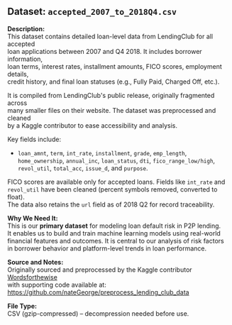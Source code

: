 ## Dataset: `accepted_2007_to_2018Q4.csv`

**Description:**  
This dataset contains detailed loan-level data from LendingClub for all accepted  
loan applications between 2007 and Q4 2018. It includes borrower information,  
loan terms, interest rates, installment amounts, FICO scores, employment details,  
credit history, and final loan statuses (e.g., Fully Paid, Charged Off, etc.).

It is compiled from LendingClub's public release, originally fragmented across  
many smaller files on their website. The dataset was preprocessed and cleaned  
by a Kaggle contributor to ease accessibility and analysis.

Key fields include:  

- `loan_amnt`, `term`, `int_rate`, `installment`, `grade`, `emp_length`,  
  `home_ownership`, `annual_inc`, `loan_status`, `dti`, `fico_range_low/high`,  
  `revol_util`, `total_acc`, `issue_d`, and `purpose`.  

FICO scores are available only for accepted loans. Fields like `int_rate` and  
`revol_util` have been cleaned (percent symbols removed, converted to float).  
The data also retains the `url` field as of 2018 Q2 for record traceability.

**Why We Need It:**  
This is our **primary dataset** for modeling loan default risk in P2P lending.  
It enables us to build and train machine learning models using real-world  
financial features and outcomes. It is central to our analysis of risk factors  
in borrower behavior and platform-level trends in loan performance.

**Source and Notes:**  
Originally sourced and preprocessed by the Kaggle contributor  
[Wordsforthewise](https://www.kaggle.com/datasets/wordsforthewise/lending-club)  
with supporting code available at:  
<https://github.com/nateGeorge/preprocess_lending_club_data>

**File Type:**  
CSV (gzip-compressed) – decompression needed before use.  
